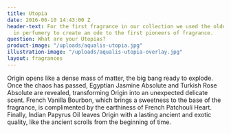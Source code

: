 ```yaml
---
title: Utopia
date: 2016-06-10 14:43:00 Z
header-text: For the first fragrance in our collection we used the oldest ingredients
  in perfumery to create an ode to the first pioneers of fragrance.
question: What are your Utopias?
product-image: "/uploads/aqualis-utopia.jpg"
illustration-image: "/uploads/aqualis-utopia-overlay.jpg"
layout: fragrances
---
```


Origin opens like a dense mass of matter, the big bang ready to explode. Once the chaos has passed, Egyptian Jasmine Absolute and Turkish Rose Absolute are revealed, transforming Origin into an unexpected delicate scent. French Vanilla Bourbon, which brings a sweetness to the base of the fragrance, is complimented by the earthiness of French Patchouli Heart. Finally, Indian Papyrus Oil leaves Origin with a lasting ancient and exotic quality, like the ancient scrolls from the beginning of time.